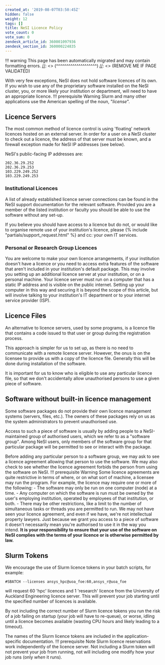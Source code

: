 ```yaml
---
created_at: '2019-08-07T03:50:45Z'
hidden: false
weight: 12
tags: []
title: NeSI Licence Policy
vote_count: 0
vote_sum: 0
zendesk_article_id: 360001097936
zendesk_section_id: 360000224835
---
```




[//]: <> (REMOVE ME IF PAGE VALIDATED)
[//]: <> (vvvvvvvvvvvvvvvvvvvv)
!!! warning
    This page has been automatically migrated and may contain formatting errors.
[//]: <> (^^^^^^^^^^^^^^^^^^^^)
[//]: <> (REMOVE ME IF PAGE VALIDATED)

With very few exceptions, NeSI does not hold software licences of its
own. If you wish to use any of the proprietary software installed on the
NeSI cluster, you, or more likely your institution or department, will
need to have an appropriate licence.
!!! prerequisite Warning
     Slurm and many other applications use the American spelling of the
     noun, "*license*".

## Licence Servers

The most common method of licence control is using 'floating' network
licences hosted on an external server. In order for a user on a NeSI
cluster to check out a licence, the address of that server must be
known, and a firewall exception made for NeSI IP addresses (see below).

NeSI's public-facing IP addresses are:

``` sl
202.36.29.252
202.36.29.253
103.229.249.252
103.229.249.253
```

### Institutional Licences

A list of already established licence server connections can be found in
the NeSI support documentation for the relevant software. Provided you
are a member of the listed institution or faculty you should be able to
use the software without any set-up.

If you believe you should have access to a licence but do not, or would
like to organise remote use of your institution's licence, please {% include "partials/support_request.html" %} and cc: your own IT services.

### Personal or Research Group Licences

You are welcome to make your own licence arrangements, if your
institution doesn't have a licence or you need to access extra features
of the software that aren't included in your institution's default
package. This may involve you setting up an additional licence server at
your institution, or on a personal machine. Your licence server must run
on a computer that has a static IP address and is visible on the public
internet. Setting up your computer in this way and securing it is beyond
the scope of this article, but will involve talking to your
institution's IT department or to your internet service provider (ISP).

## Licence Files

An alternative to licence servers, used by some programs, is a licence
file that contains a code issued to that user or group during the
registration process.

This approach is simpler for us to set up, as there is no need to
communicate with a remote licence server. However, the onus is on the
licensee to provide us with a copy of the licence file. Generally this
will be done during installation of the software.

It is important for us to know who is eligible to use any particular
licence file, so that we don't accidentally allow unauthorised persons
to use a given piece of software.

## Software without built-in licence management

Some software packages do not provide their own licence management
systems (servers, files, etc.). The owners of these packages rely on us
as the system administrators to prevent unauthorised use.

Access to such a piece of software is usually by adding people to a
NeSI-maintained group of authorised users, which we refer to as a
"software group". Among NeSI users, only members of the software group
for that particular package will be permitted to see or interact with
the package.

Before adding any particular person to a software group, we may ask to
see a licence agreement allowing that person to use the software. We may
also check to see whether the licence agreement forbids the person from
using the software on NeSI.
!!! prerequisite Warning
     Some licence agreements are quite restrictive in terms of where, or on
     what sort of machine, a licensee may run the program. For example, the
     licence may require one or more of the following:
     -   The software may only be run on one computer (node) at a time.
     -   Any computer on which the software is run must be owned by the
         user's employing institution, operated by employees of that
         institution, or both.
     -   There may be other restrictions, like a limit to the number of
         simultaneous tasks or threads you are permitted to run.
     We may not have seen your licence agreement, and even if we have,
     we're not intellectual property lawyers. Just because we grant you
     access to a piece of software it doesn't necessarily mean you're
     authorised to use it in the way you intend. **It is your
     responsibility to ensure that your use of the software on NeSI
     complies with the terms of your licence or is otherwise permitted by
     law.**

## Slurm Tokens 

We encourage the use of Slurm licence tokens in your batch scripts, for
example:

``` sl
#SBATCH --licenses ansys_hpc@uoa_foe:60,ansys_r@uoa_foe
```

will request 60 'hpc' licences and 1 'research' licence from the
University of Auckland Engineering licence server. This will prevent
your job starting until the specified number of licences is available.

By not including the correct number of Slurm licence tokens you run the
risk of a job failing on startup (your job will have to re-queue), or
worse, idling until a licence becomes available (wasting CPU hours and
likely leading to a timeout).

The names of the Slurm licence tokens are included in the
application-specific documentation.
!!! prerequisite Note
     Slurm licence reservations work independently of the licence server.
     Not including a Slurm token will not prevent your job from running,
     not will including one modify how your job runs (only *when* it runs).